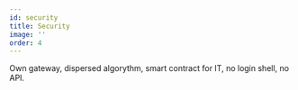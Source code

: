 ```yaml
---
id: security
title: Security
image: ''
order: 4
---
```


Own gateway, dispersed algorythm, smart contract for IT, no login shell, no API.
